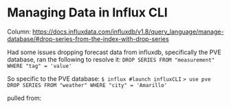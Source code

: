 # Managing Data in Influx CLI

Column: https://docs.influxdata.com/influxdb/v1.8/query_language/manage-database/#drop-series-from-the-index-with-drop-series

Had some issues dropping forecast data from influxdb, specifically the PVE database, ran the following to resolve it: 
`DROP SERIES FROM "measurement" WHERE "tag" = 'value'`

So specific to the PVE database:
`$ influx #launch influxCLI`
`> use pve 
DROP SERIES FROM "weather" WHERE "city" = 'Amarillo'`

pulled from: 

[](https://community.influxdata.com/t/commad-to-delete-a-particular-series-from-influxdb/5600/3)